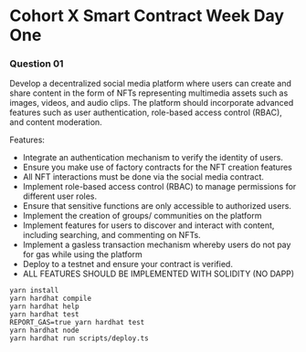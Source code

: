 # Cohort X Smart Contract Week Day One

### Question 01

Develop a decentralized social media platform where users can create and share content in the form of NFTs representing multimedia assets such as images, videos, and audio clips. The platform should incorporate advanced features such as user authentication, role-based access control (RBAC), and content moderation.

Features:

- Integrate an authentication mechanism to verify the identity of users.
- Ensure you make use of factory contracts for the NFT creation features
- All NFT interactions must be done via the social media contract.
- Implement role-based access control (RBAC) to manage permissions for different user roles.
- Ensure that sensitive functions are only accessible to authorized users.
- Implement the creation of groups/ communities on the platform
- Implement features for users to discover and interact with content, including searching, and commenting on NFTs.
- Implement a gasless transaction mechanism whereby users do not pay for gas while using the platform
- Deploy to a testnet and ensure your contract is verified.
- ALL FEATURES SHOULD BE IMPLEMENTED WITH SOLIDITY (NO DAPP)

```shell
yarn install
yarn hardhat compile
yarn hardhat help
yarn hardhat test
REPORT_GAS=true yarn hardhat test
yarn hardhat node
yarn hardhat run scripts/deploy.ts
```
